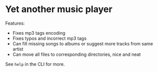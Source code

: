 # Yet another music player

Features:
* Fixes mp3 tags encoding
* Fixes typos and incorrect mp3 tags
* Can fill missing songs to albums or suggest more tracks from same artist
* Can move all files to corresponding directories, nice and neat

See `help` in the CLI for more.

